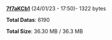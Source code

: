 [**7f7aKCb1**](/data/7f7aKCb1.txt) (24/01/23 - 17:50)- 1322 bytes

**Total Datas**: 6190

**Total Size**: 36.30 MB / 36.3 MB